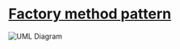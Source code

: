 # [Factory method pattern](http://www.growingwiththeweb.com/2012/12/design-pattern-factory-method-pattern.html)

![UML Diagram](http://1.bp.blogspot.com/-bxx9I5iWNS4/ULlmulcf0lI/AAAAAAAAKnE/g7dVisa_I5s/s400/factory+method.png)